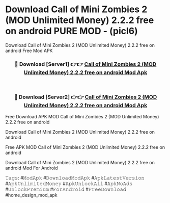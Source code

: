 # Download Call of Mini Zombies 2 (MOD Unlimited Money) 2.2.2 free on android PURE MOD - (picl6)
Download Call of Mini Zombies 2 (MOD Unlimited Money) 2.2.2 free on android Free Mod APK

<div align="center">
<h3>🔴 Download [Server1] 👉👉 <a href="https://apk-comot.site?title=Call_of_Mini_Zombies_2_(MOD_Unlimited_Money)_2.2.2_free_on_android">Call of Mini Zombies 2 (MOD Unlimited Money) 2.2.2 free on android Mod Apk</a></h3><br>

<h3>🔴 Download [Server2] 👉👉 <a href="https://apk-comot.site?title=Call_of_Mini_Zombies_2_(MOD_Unlimited_Money)_2.2.2_free_on_android">Call of Mini Zombies 2 (MOD Unlimited Money) 2.2.2 free on android Mod Apk</a></h3>
</div>


Free Download APK MOD Call of Mini Zombies 2 (MOD Unlimited Money) 2.2.2 free on android

Download Call of Mini Zombies 2 (MOD Unlimited Money) 2.2.2 free on android 

Free APK MOD Call of Mini Zombies 2 (MOD Unlimited Money) 2.2.2 free on android 

Download Call of Mini Zombies 2 (MOD Unlimited Money) 2.2.2 free on android Mod For Android

𝚃𝚊𝚐𝚜: #𝙼𝚘𝚍𝙰𝚙𝚔 #𝙳𝚘𝚠𝚗𝚕𝚘𝚊𝚍𝙼𝚘𝚍𝙰𝚙𝚔 #𝙰𝚙𝚔𝙻𝚊𝚝𝚎𝚜𝚝𝚅𝚎𝚛𝚜𝚒𝚘𝚗 #𝙰𝚙𝚔𝚄𝚗𝚕𝚒𝚖𝚒𝚝𝚎𝚍𝙼𝚘𝚗𝚎𝚢 #𝙰𝚙𝚔𝚄𝚗𝚕𝚘𝚌𝚔𝙰𝚕𝚕 #𝙰𝚙𝚔𝙽𝚘𝙰𝚍𝚜 #𝚄𝚗𝚕𝚘𝚌𝚔𝙿𝚛𝚎𝚖𝚒𝚞𝚖 #𝙵𝚘𝚛𝙰𝚗𝚍𝚛𝚘𝚒𝚍 #𝙵𝚛𝚎𝚎𝙳𝚘𝚠𝚗𝚕𝚘𝚊𝚍 #home_design_mod_apk